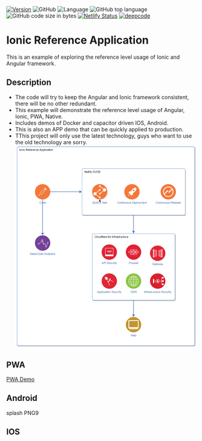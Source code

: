 [![Version](https://img.shields.io/github/package-json/v/sunzhongshan1988/ionic-reference-app)](http://ionic-reference-app.mozhengxi.me/)
![GitHub](https://img.shields.io/github/license/sunzhongshan1988/ionic-reference-app)
![Language](https://img.shields.io/github/languages/count/sunzhongshan1988/ionic-reference-app)
![GitHub top language](https://img.shields.io/github/languages/top/sunzhongshan1988/ionic-reference-app)
![GitHub code size in bytes](https://img.shields.io/github/languages/code-size/sunzhongshan1988/ionic-reference-app)
[![Netlify Status](https://api.netlify.com/api/v1/badges/3c2ebc0f-6bd1-43a5-ac80-3a912e22e5da/deploy-status)](https://app.netlify.com/sites/ionic-reference-app/deploys)
[![deepcode](https://www.deepcode.ai/api/gh/badge?key=eyJhbGciOiJIUzI1NiIsInR5cCI6IkpXVCJ9.eyJwbGF0Zm9ybTEiOiJnaCIsIm93bmVyMSI6InN1bnpob25nc2hhbjE5ODgiLCJyZXBvMSI6ImlvbmljLXJlZmVyZW5jZS1hcHAiLCJpbmNsdWRlTGludCI6ZmFsc2UsImF1dGhvcklkIjoxOTAyNywiaWF0IjoxNjAwMjM4MDc2fQ.gKYJ7Xpbqta7ecUrVrPJK8rh96IyOg2VnZwYzGH0o0U)](https://www.deepcode.ai/app/gh/sunzhongshan1988/ionic-reference-app/_/dashboard?utm_content=gh%2Fsunzhongshan1988%2Fionic-reference-app)

# Ionic Reference Application

This is an example of exploring the reference level usage of Ionic and Angular framework.

## Description

- The code will try to keep the Angular and Ionic framework consistent, there will be no other redundant.
- This example will demonstrate the reference level usage of Angular, Ionic, PWA, Native.
- Includes demos of Docker and capacitor driven IOS, Android.
- This is also an APP demo that can be quickly applied to production.
- TThis project will only use the latest technology, guys who want to use the old technology are sorry.
![Ionic Reference Application](docs/ionic-reference-application-devops.png)

## PWA 
[PWA Demo]

## Android
splash PNG9
## IOS

[PWA Demo]: https://ionic-reference-app.mozhengxi.me
